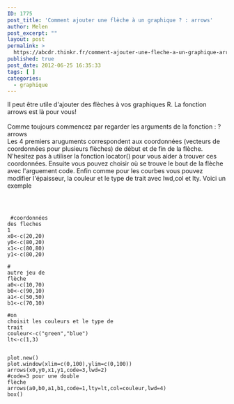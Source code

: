 ```yaml
---
ID: 1775
post_title: 'Comment ajouter une flèche à un graphique ? : arrows'
author: Melen
post_excerpt: ""
layout: post
permalink: >
  https://abcdr.thinkr.fr/comment-ajouter-une-fleche-a-un-graphique-arrows/
published: true
post_date: 2012-06-25 16:35:33
tags: [ ]
categories:
  - graphique
---
```

Il peut être utile d'ajouter des flèches à vos graphiques R. La fonction arrows est là pour vous!<br /><br />Comme toujours commencez par regarder les arguments de la fonction : ?arrows<br />Les 4 premiers aruguments correspondent aux coordonnées (vecteurs de coordonnées pour plusieurs flèches) de début et de fin de la flèche. N'hesitez pas à utiliser la fonction locator() pour vous aider à trouver ces coordonnées. Ensuite vous pouvez choisir où se trouve le bout de la flèche avec l'arguement code. Enfin comme pour les courbes vous pouvez modifier l'épaisseur, la couleur et le type de trait avec lwd,col et lty. Voici un exemple<br /><br /> <pre><code><br /><br /> #coordonnées des fleches 1<br />x0&lt;-c(20,20)<br />y0&lt;-c(80,20)<br />x1&lt;-c(80,80)<br />y1&lt;-c(80,20)<br /><br /># autre jeu de flèche<br />a0&lt;-c(10,70)<br />b0&lt;-c(90,10)<br />a1&lt;-c(50,50)<br />b1&lt;-c(70,10)<br /><br />#on choisit les couleurs et le type de trait<br />couleur&lt;-c("green","blue")<br />lt&lt;-c(1,3)<br /><br /><br />plot.new()<br />plot.window(xlim=c(0,100),ylim=c(0,100))<br />arrows(x0,y0,x1,y1,code=3,lwd=2)                            #code=3 pour une double flèche<br />arrows(a0,b0,a1,b1,code=1,lty=lt,col=couleur,lwd=4)<br />box() <br /></code></pre> <br /><br />
